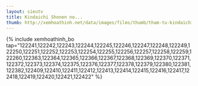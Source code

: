 ```yaml
---
layout: sieutv
title: Kindaichi Shonen no...
thumb: http://xemhoathinh.net/data/images/films/thumb/tham-tu-kindaichi-kindaichi-shonen-no-jikenbo-1997.jpg
---
```

{% include xemhoathinh_bo tap="122241,122242,122243,122244,122245,122246,122247,122248,122249,122250,122251,122252,122253,122254,122255,122256,122257,122258,122259,122260,122363,122364,122365,122366,122367,122368,122369,122370,122371,122372,122373,122374,122375,122376,122377,122378,122379,122380,122381,122382,122409,122410,122411,122412,122413,122414,122415,122416,122417,122418,122419,122420,122421,122422" %} 

